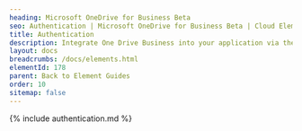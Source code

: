 ```yaml
---
heading: Microsoft OneDrive for Business Beta
seo: Authentication | Microsoft OneDrive for Business Beta | Cloud Elements API Docs
title: Authentication
description: Integrate One Drive Business into your application via the Cloud Elements APIs.
layout: docs
breadcrumbs: /docs/elements.html
elementId: 178
parent: Back to Element Guides
order: 10
sitemap: false
---
```


{% include authentication.md %}
